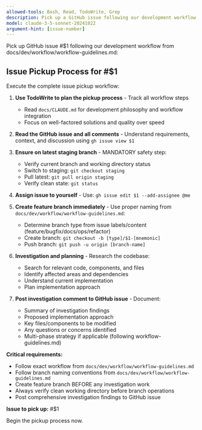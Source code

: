```yaml
---
allowed-tools: Bash, Read, TodoWrite, Grep
description: Pick up a GitHub issue following our development workflow
model: claude-3-5-sonnet-20241022
argument-hint: [issue-number]
---
```


Pick up GitHub issue #$1 following our development workflow from docs/dev/workflow/workflow-guidelines.md:

## Issue Pickup Process for #$1

Execute the complete issue pickup workflow:

1. **Use TodoWrite to plan the pickup process** - Track all workflow steps
   - Read `docs/CLAUDE.md` for development philosophy and workflow integration
   - Focus on well-factored solutions and quality over speed

2. **Read the GitHub issue and all comments** - Understand requirements, context, and discussion using `gh issue view $1`

3. **Ensure on latest staging branch** - MANDATORY safety step:
   - Verify current branch and working directory status
   - Switch to staging: `git checkout staging`
   - Pull latest: `git pull origin staging`
   - Verify clean state: `git status`

4. **Assign issue to yourself** - Use: `gh issue edit $1 --add-assignee @me`

5. **Create feature branch immediately** - Use proper naming from `docs/dev/workflow/workflow-guidelines.md`:
   - Determine branch type from issue labels/content (feature/bugfix/docs/ops/refactor)
   - Create branch: `git checkout -b [type]/$1-[mnemonic]`
   - Push branch: `git push -u origin [branch-name]`

6. **Investigation and planning** - Research the codebase:
   - Search for relevant code, components, and files
   - Identify affected areas and dependencies
   - Understand current implementation
   - Plan implementation approach

7. **Post investigation comment to GitHub issue** - Document:
   - Summary of investigation findings
   - Proposed implementation approach
   - Key files/components to be modified
   - Any questions or concerns identified
   - Multi-phase strategy if applicable (following workflow-guidelines.md)

**Critical requirements:**
- Follow exact workflow from `docs/dev/workflow/workflow-guidelines.md`
- Follow branch naming conventions from `docs/dev/workflow/workflow-guidelines.md`
- Create feature branch BEFORE any investigation work
- Always verify clean working directory before branch operations
- Post comprehensive investigation findings to GitHub issue

**Issue to pick up:** #$1

Begin the pickup process now.